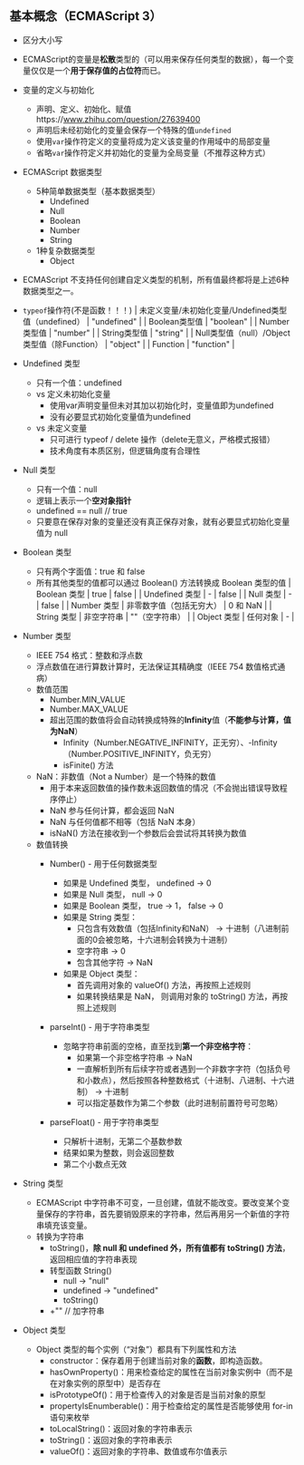 ## 基本概念（ECMAScript 3）
- 区分大小写
- ECMAScript的变量是**松散**类型的（可以用来保存任何类型的数据），每一个变量仅仅是一个**用于保存值的占位符**而已。
- 变量的定义与初始化
    - 声明、定义、初始化、赋值https://www.zhihu.com/question/27639400
    - 声明后未经初始化的变量会保存一个特殊的值`undefined`
    - 使用`var`操作符定义的变量将成为定义该变量的作用域中的局部变量
    - 省略`var`操作符定义并初始化的变量为全局变量（不推荐这种方式）

- ECMAScript 数据类型
    - 5种简单数据类型（基本数据类型）
        - Undefined
        - Null
        - Boolean
        - Number
        - String
    - 1种复杂数据类型
        - Object

- ECMAScript 不支持任何创建自定义类型的机制，所有值最终都将是上述6种数据类型之一。

- `typeof`操作符(不是函数！！！)
| 未定义变量/未初始化变量/Undefined类型值（undefined） | "undefined" |
| Boolean类型值 | "boolean" |
| Number类型值 | "number" |
| String类型值 | "string" |
| Null类型值（null）/Object类型值（除Function） | "object" |
| Function | "function" |

- Undefined 类型
    - 只有一个值：undefined
    - vs 定义未初始化变量
        - 使用var声明变量但未对其加以初始化时，变量值即为undefined
        - 没有必要显式初始化变量值为undefined
    - vs 未定义变量
        - 只可进行 typeof / delete 操作（delete无意义，严格模式报错）
        - 技术角度有本质区别，但逻辑角度有合理性

- Null 类型
    - 只有一个值：null
    - 逻辑上表示一个**空对象指针**
    - undefined == null // true
    - 只要意在保存对象的变量还没有真正保存对象，就有必要显式初始化变量值为 null

- Boolean 类型
    - 只有两个字面值：true 和 false
    - 所有其他类型的值都可以通过 Boolean() 方法转换成 Boolean 类型的值
| Boolean 类型 | true | false |
| Undefined 类型 | - | false |
| Null 类型 | - | false |
| Number 类型 | 非零数字值（包括无穷大） | 0 和 NaN |
| String 类型 | 非空字符串 | ""（空字符串） |
| Object 类型 | 任何对象 | - |

- Number 类型
    - IEEE 754 格式：整数和浮点数
    - 浮点数值在进行算数计算时，无法保证其精确度（IEEE 754 数值格式通病）
    - 数值范围
        - Number.MIN_VALUE
        - Number.MAX_VALUE
        - 超出范围的数值将会自动转换成特殊的**Infinity**值（**不能参与计算，值为NaN**）
            - Infinity（Number.NEGATIVE_INFINITY，正无穷）、-Infinity（Number.POSITIVE_INFINITY，负无穷）
            - isFinite() 方法
    - NaN：非数值（Not a Number）是一个特殊的数值
        - 用于本来返回数值的操作数未返回数值的情况（不会抛出错误导致程序停止）
        - NaN 参与任何计算，都会返回 NaN
        - NaN 与任何值都不相等（包括 NaN 本身）
        - isNaN() 方法在接收到一个参数后会尝试将其转换为数值
    - 数值转换
        - Number() - 用于任何数据类型
            - 如果是 Undefined 类型， undefined -> 0
            - 如果是 Null 类型， null -> 0
            - 如果是 Boolean 类型， true -> 1， false -> 0
            - 如果是 String 类型：
                - 只包含有效数值（包括Infinity和NaN） -> 十进制（八进制前面的0会被忽略，十六进制会转换为十进制）
                - 空字符串 -> 0
                - 包含其他字符 -> NaN
            - 如果是 Object 类型：
                - 首先调用对象的 valueOf() 方法，再按照上述规则
                - 如果转换结果是 NaN， 则调用对象的 toString() 方法，再按照上述规则
            
        - parseInt() - 用于字符串类型
            - 忽略字符串前面的空格，直至找到**第一个非空格字符**：
                - 如果第一个非空格字符串 -> NaN
                - 一直解析到所有后续字符或者遇到一个非数字字符（包括负号和小数点），然后按照各种整数格式（十进制、八进制、十六进制） -> 十进制
                - 可以指定基数作为第二个参数（此时进制前置符号可忽略）

        - parseFloat() - 用于字符串类型
            - 只解析十进制，无第二个基数参数
            - 结果如果为整数，则会返回整数
            - 第二个小数点无效

- String 类型
    - ECMAScript 中字符串不可变，一旦创建，值就不能改变。要改变某个变量保存的字符串，首先要销毁原来的字符串，然后再用另一个新值的字符串填充该变量。
    - 转换为字符串
        - toString()，**除 null 和 undefined 外，所有值都有 toString() 方法**，返回相应值的字符串表现
        - 转型函数 String()
            - null -> "null"
            - undefined -> "undefined"
            - toString()
        - +"" // 加字符串

- Object 类型
    - Object 类型的每个实例（“对象”）都具有下列属性和方法
        - constructor：保存着用于创建当前对象的**函数**，即构造函数。
        - hasOwnProperty(<propertyName>)：用来检查给定的属性在当前对象实例中（而不是在对象实例的原型中）是否存在
        - isPrototypeOf(<object>)：用于检查传入的对象是否是当前对象的原型
        - propertyIsEnumberable(<propertyName>)：用于检查给定的属性是否能够使用 for-in 语句来枚举
        - toLocalString()：返回对象的字符串表示
        - toString()：返回对象的字符串表示
        - valueOf()：返回对象的字符串、数值或布尔值表示
    